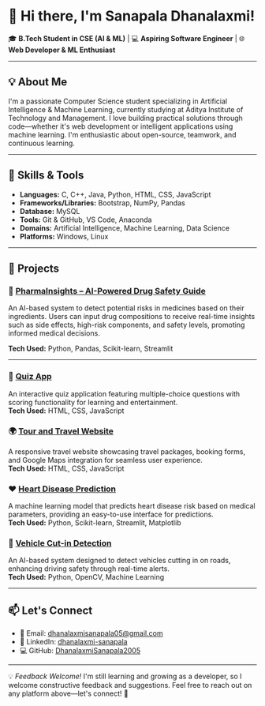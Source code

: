# 👋 Hi there, I'm Sanapala Dhanalaxmi!

🎓 **B.Tech Student in CSE (AI & ML)** | 💻 **Aspiring Software Engineer** | 🌐 **Web Developer & ML Enthusiast**

---

## 💡 About Me

I'm a passionate Computer Science student specializing in Artificial Intelligence & Machine Learning, currently studying at Aditya Institute of Technology and Management. I love building practical solutions through code—whether it's web development or intelligent applications using machine learning. I'm enthusiastic about open-source, teamwork, and continuous learning.

---

## 🔧 Skills & Tools

- **Languages:** C, C++, Java, Python, HTML, CSS, JavaScript  
- **Frameworks/Libraries:** Bootstrap, NumPy, Pandas  
- **Database:** MySQL  
- **Tools:** Git & GitHub, VS Code, Anaconda  
- **Domains:** Artificial Intelligence, Machine Learning, Data Science  
- **Platforms:** Windows, Linux

---

## 🚀 Projects

### 💊 [PharmaInsights – AI-Powered Drug Safety Guide](https://github.com/DhanalaxmiSanapala2005/PharmaInsights-AI-Powered-Drug-Safety-Guide)  
An AI-based system to detect potential risks in medicines based on their ingredients. Users can input drug compositions to receive real-time insights such as side effects, high-risk components, and safety levels, promoting informed medical decisions.

**Tech Used:** Python, Pandas, Scikit-learn, Streamlit

---

### 📝 [Quiz App](https://github.com/DhanalaxmiSanapala2005/Quiz-App)  
An interactive quiz application featuring multiple-choice questions with scoring functionality for learning and entertainment.  
**Tech Used:** HTML, CSS, JavaScript

### 🌍 [Tour and Travel Website](https://github.com/DhanalaxmiSanapala2005/Tour-and-travel-website)  
A responsive travel website showcasing travel packages, booking forms, and Google Maps integration for seamless user experience.  
**Tech Used:** HTML, CSS, JavaScript

### ❤️ [Heart Disease Prediction](https://github.com/DhanalaxmiSanapala2005/Heart-Disease-Prediction)  
A machine learning model that predicts heart disease risk based on medical parameters, providing an easy-to-use interface for predictions.  
**Tech Used:** Python, Scikit-learn, Streamlit, Matplotlib

### 🚗 [Vehicle Cut-in Detection](https://github.com/DhanalaxmiSanapala2005/Vehicle-Cut-in-Detection)  
An AI-based system designed to detect vehicles cutting in on roads, enhancing driving safety through real-time alerts.  
**Tech Used:** Python, OpenCV, Machine Learning

---

## 📫 Let's Connect

- 📧 Email: [dhanalaxmisanapala05@gmail.com](mailto:dhanalaxmisanapala05@gmail.com)  
- 🔗 LinkedIn: [dhanalaxmi-sanapala](https://www.linkedin.com/in/dhanalaxmi-sanapala-2877b9315)  
- 💻 GitHub: [DhanalaxmiSanapala2005](https://github.com/DhanalaxmiSanapala2005)

---

💡 *Feedback Welcome!* I'm still learning and growing as a developer, so I welcome constructive feedback and suggestions. Feel free to reach out on any platform above—let's connect! 🚀
